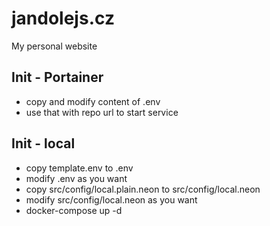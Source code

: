 # jandolejs.cz

My personal website

## Init - Portainer
- copy and modify content of .env
- use that with repo url to start service

## Init - local
- copy template.env to .env
- modify .env as you want
- copy src/config/local.plain.neon to src/config/local.neon
- modify src/config/local.neon as you want
- docker-compose up -d
